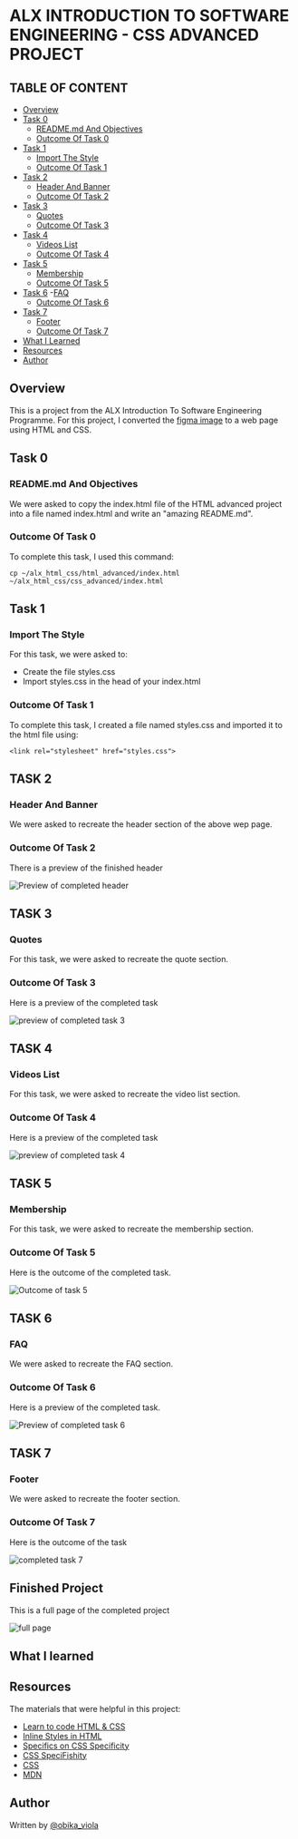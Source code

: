 # ALX INTRODUCTION TO SOFTWARE ENGINEERING - CSS ADVANCED PROJECT

## TABLE OF CONTENT
- [Overview](#overview)
- [Task 0](#task-0)
    - [README.md And Objectives](#readmemd-and-objectives)
    - [Outcome Of Task 0](#outcome-of-task-0)
- [Task 1](#task-1)
    - [Import The Style](#import-the-style)
    - [Outcome Of Task 1](#outcome-of-task-1)
- [Task 2](#task-2)
    - [Header And Banner](#header-and-banner)
    - [Outcome Of Task 2](#outcome-of-task-2)
- [Task 3](#task-3)
    - [Quotes](#quotes)
    - [Outcome Of Task 3](#outcome-of-task-3)
- [Task 4](#task-4)
    - [Videos List](#videos-list)
    - [Outcome Of Task 4](#outcome-of-task-4)
- [Task 5](#task-5)
    - [Membership](#membership)
    - [Outcome Of Task 5](#outcome-of-task-5)
- [Task 6](#task-6)
    -[FAQ](#faq)
    - [Outcome Of Task 6](#outcome-of-task-6)
- [Task 7](#task-7)
    - [Footer](#footer)
    - [Outcome Of Task 7](#outcome-of-task-7)
- [What I Learned](#what-i-learned)
- [Resources](#resources)
- [Author](#author)

## Overview

This is a project from the ALX Introduction To Software Engineering Programme. For this project, I converted the [figma image](https://www.figma.com/files/recents-and-sharing?fuid=1092011096667991903) to a web page using HTML and CSS.

## Task 0 

### README.md And Objectives

We were asked to copy the index.html file of the HTML advanced project into a file named index.html and write an "amazing README.md".

### Outcome Of Task 0
To complete this task, I used this command:

```
cp ~/alx_html_css/html_advanced/index.html ~/alx_html_css/css_advanced/index.html
```

## Task 1 

### Import The Style

For this task, we were asked to:
* Create the file styles.css
* Import styles.css in the head of your index.html

### Outcome Of Task 1

To complete this task, I created a file named styles.css and imported it to the html file using:

```
<link rel="stylesheet" href="styles.css">
```

## TASK 2

### Header And Banner

We were asked to recreate the header section of the above wep page.

### Outcome Of Task 2

There is a preview of the finished header

![Preview of completed header](/css_advanced/image/header.png)

## TASK 3

### Quotes

For this task, we were asked to recreate the quote section.

### Outcome Of Task 3

Here is a preview of the completed task

![preview of completed task 3](/css_advanced/image/quote.png)

## TASK 4

### Videos List

For this task, we were asked to recreate the video list section.

### Outcome Of Task 4

Here is a preview of the completed task

![preview of completed task 4](/css_advanced/image/tutorial.png)

## TASK 5

### Membership

For this task, we were asked to recreate the membership section.

### Outcome Of Task 5

Here is the outcome of the completed task.

![Outcome of task 5](/css_advanced/image/membership.png)

## TASK 6

### FAQ

We were asked to recreate the FAQ section.

### Outcome Of Task 6

Here is a preview of the completed task.

![Preview of completed task 6](/css_advanced/image/faq.png)

## TASK 7

### Footer

We were asked to recreate the footer section.
### Outcome Of Task 7

Here is the outcome of the task

![completed task 7](/css_advanced/image/footer.png)


## Finished Project
This is a full page of the completed project

![full page](/css_advanced/image/full-page.png)
## What I learned

## Resources

The materials that were helpful in this project:

* [Learn to code HTML & CSS](https://learn.shayhowe.com/html-css/)
* [Inline Styles in HTML](https://www.codecademy.com/article/html-inline-styles)
* [Specifics on CSS Specificity](https://css-tricks.com/specifics-on-css-specificity/)
* [CSS SpeciFishity](http://www.standardista.com/wp-content/uploads/2012/01/specificity3.pdf)
* [CSS](https://developer.mozilla.org/en-US/docs/Learn/CSS)
* [MDN](https://developer.mozilla.org/en-US/)
## Author

Written by [@obika_viola]()